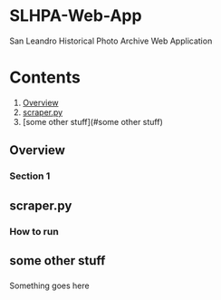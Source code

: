 # SLHPA-Web-App
San Leandro Historical Photo Archive Web Application

# Contents
1. [Overview](#overview)
2. [scraper.py](#scraper.py)
3. [some other stuff](#some other stuff)

## Overview

### Section 1 


## scraper.py

### How to run


## some other stuff

###
Something goes here
